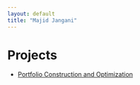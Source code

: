 ```yaml
---
layout: default
title: "Majid Jangani"
---
```


# Projects

* [Portfolio Construction and Optimization](./portfolio-Construction-Optimization)


